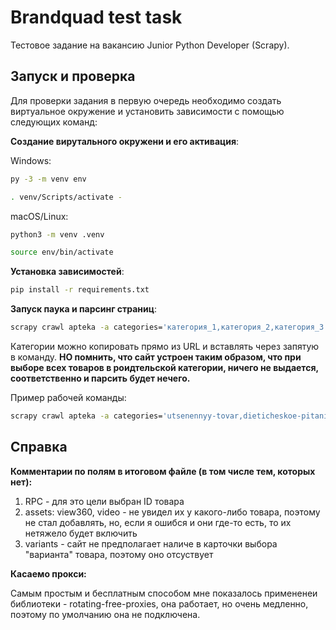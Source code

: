 # Brandquad test task

Тестовое задание на вакансию Junior Python Developer (Scrapy).

## Запуск и проверка

Для проверки задания в первую очередь необходимо создать виртуальное окружение и установить зависимости с помощью следующих команд:

**Создание вирутального окружени и его активация**: 

Windows:
```bash
py -3 -m venv env 
```
```bash
. venv/Scripts/activate - 
```
macOS/Linux:
```bash
python3 -m venv .venv
```
```bash
source env/bin/activate
```
**Установка зависимостей**:
```bash
pip install -r requirements.txt
```
**Запуск паука и парсинг страниц**:
```bash
scrapy crawl apteka -a categories='категория_1,категория_2,категория_3' -o наименование_файла.json
```
Категории можно копировать прямо из URL и вставлять через запятую в команду. **НО помнить, что сайт устроен таким образом, что при выборе всех товаров в роидтельской категории, ничего не выдается, соответственно и парсить будет нечего.** 

Пример рабочей команды:
```bash
scrapy crawl apteka -a categories='utsenennyy-tovar,dieticheskoe-pitanie_-napitki/poleznyy-perekus/gematogeny,tovary-dlya-mamy-i-malysha/gigiena-malysha/podguzniki-detskie' -o goods.json
```
## Справка
**Комментарии по полям в итоговом файле (в том числе тем, которых нет):**

1) RPC - для это цели выбран ID товара
2) assets: view360, video - не увидел их у какого-либо товара, поэтому не стал добавлять, но, если я ошибся и они где-то есть, то их нетяжело будет включить
3) variants - сайт не предполагает наличе в карточки выбора "варианта" товара, поэтому оно отсуствует

**Касаемо прокси:**

Самым простым и бесплатным способом мне показалось примененеи библиотеки - rotating-free-proxies, она работает, но очень медленно, поэтому по умолчанию она не подключена. 
